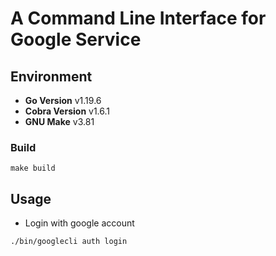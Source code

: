 # A Command Line Interface for Google Service

## Environment

* **Go Version** v1.19.6
* **Cobra Version** v1.6.1
* **GNU Make** v3.81

### Build
```shell
make build
```

## Usage

* Login with google account
```shell
./bin/googlecli auth login 
```